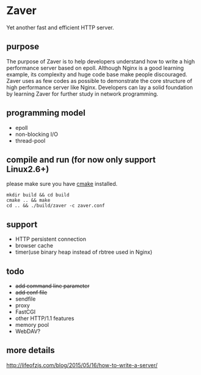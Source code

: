 Zaver
=====

Yet another fast and efficient HTTP server.

## purpose

The purpose of Zaver is to help developers understand how to write a high performance server based on epoll. Although Nginx is a good learning example, its complexity and huge code base make people discouraged. Zaver uses as few codes as possible to demonstrate the core structure of high performance server like Nginx. Developers can lay a solid foundation by learning Zaver for further study in network programming.

## programming model

* epoll
* non-blocking I/O
* thread-pool

## compile and run (for now only support Linux2.6+)

please make sure you have [cmake](https://cmake.org/) installed.
```
mkdir build && cd build
cmake .. && make
cd .. && ./build/zaver -c zaver.conf
```

## support

* HTTP persistent connection
* browser cache
* timer(use binary heap instead of rbtree used in Nginx)

## todo

* ~~add command line parameter~~
* ~~add conf file~~
* sendfile
* proxy
* FastCGI
* other HTTP/1.1 features
* memory pool
* WebDAV?

## more details

http://lifeofzjs.com/blog/2015/05/16/how-to-write-a-server/

